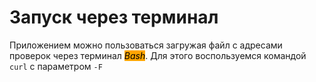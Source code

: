 # Запуск через терминал

Приложением можно пользоваться загружая файл с адресами проверок через терминал _<mark style="background-color:orange;">Bash</mark>_. Для этого воспользуемся командой `curl` с параметром `-F`
